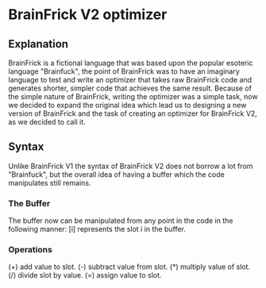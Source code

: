 # BrainFrick V2 optimizer

## Explanation

BrainFrick is a fictional language that was based upon the popular esoteric language "Brainfuck", the point of BrainFrick was to have an imaginary language to test and write an optimizer that takes raw BrainFrick code and generates shorter, simpler code that achieves the same result.
Because of the simple nature of BrainFrick, writing the optimizer was a simple task, now we decided to expand the original idea which lead us to designing a new version of BrainFrick and the task of creating an optimizer for BrainFrick V2, as we decided to call it.

## Syntax

Unlike BrainFrick V1 the syntax of BrainFrick V2 does not borrow a lot from "Brainfuck", but the overall idea of having a buffer which the code manipulates still remains.

### The Buffer

The buffer now can be manipulated from any point in the code in the following manner:
[i] represents the slot i in the buffer.

### Operations

(+) add value to slot.
(-) subtract value from slot.
(*) multiply value of slot.
(/) divide slot by value.
(=) assign value to slot.
